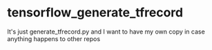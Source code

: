 # tensorflow_generate_tfrecord
It's just generate_tfrecord.py and I want to have my own copy in case anything happens to other repos
